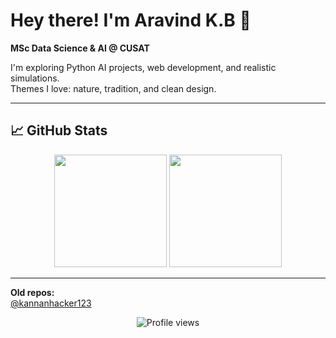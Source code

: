 # Hey there! I'm Aravind K.B 👋

**MSc Data Science & AI @ CUSAT**

I'm exploring Python AI projects, web development, and realistic simulations.  
Themes I love: nature, tradition, and clean design.

---

## 📈 GitHub Stats

<div align="center">
  <img height="180em" src="https://github-readme-stats.vercel.app/api?username=kann4n&show_icons=true&theme=tokyonight&include_all_commits=true&count_private=true"/>
  <img height="180em" src="https://github-readme-stats.vercel.app/api/top-langs/?username=kann4n&layout=compact&langs_count=8&theme=tokyonight"/>
</div>

---

**Old repos:**  
[@kannanhacker123](https://github.com/kannanhacker123)

<div align="center">
  <img src="https://komarev.com/ghpvc/?username=kann4n&color=blueviolet&style=flat-square&label=Profile+Views" alt="Profile views"/>
</div>
